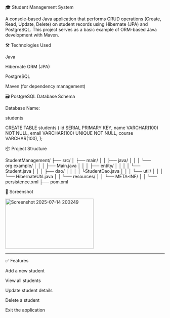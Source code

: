
🎓 Student Management System

A console-based Java application that performs CRUD operations (Create, Read, Update, Delete) on student records using Hibernate (JPA) and PostgreSQL. This project serves as a basic example of ORM-based Java development with Maven.


🛠️ Technologies Used

Java 

Hibernate ORM (JPA)

PostgreSQL

Maven (for dependency management)






🗃️ PostgreSQL Database Schema



Database Name:

students

CREATE TABLE students (
    id SERIAL PRIMARY KEY,
    name VARCHAR(100) NOT NULL,
    email VARCHAR(100) UNIQUE NOT NULL,
    course VARCHAR(100),
);







📦 Project Structure

StudentManagement/
├── src/
│   ├── main/
│   │   ├── java/
│   │   │   └── org.example/
│   │   │       ├── Main.java
│   │   │       ├── entity/
│   │   │       │   └── Student.java
│   │   │       ├── dao/
│   │   │       │   └StudentDao.java
│   │   │       └── util/
│   │   │           └── HibernateUtil.java
│   │   └── resources/
│   │       └── META-INF/
│   │           └── persistence.xml
├── pom.xml



📸 Screenshot 


<img width="279" height="158" alt="Screenshot 2025-07-14 200249" src="https://github.com/user-attachments/assets/22022a4f-d208-4d2e-a626-3604b8f9f8c9" />












---

✅ Features

Add a new student

View all students

Update student details

Delete a student

Exit the application
